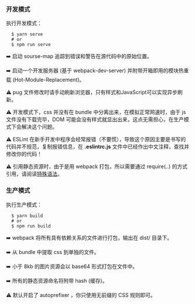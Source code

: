 ### 开发模式

执行开发模式：

```
  $ yarn serve
  # or
  $ npm run serve
```

➡️ 启动 sourse-map 追踪到错误和警告在源代码中的原始位置。

➡️ 启动一个开发服务器 (基于 webpack-dev-server) 并附带开箱即用的模块热重载 (Hot-Module-Replacement)。

⚠️ pug 文件修改时请手动刷新浏览器，只有样式和JavaScript可以实现异步刷新。

⚠️ 开发模式下，css 并没有在 bundle 中分离出来，在模拟正常网速时，由于 js 文件没有下载完毕，DOM 可能会没有样式就显出出来，这点无需担心，在生产模式下会解决这个问题。

⚠️ ESLint 在新手开发中程序会经常报错（不要慌），导致这个原因主要是书写的代码并不规范，复制报错信息，在 **.eslintrc.js** 文件中已经作出中文注释，查找并修改你的代码！

⚠️ 引用静态资源时，由于是用 webpack 打包，所以需要通过 require(..) 的方式引用，请阅读[特殊语法](../2-basics/2-special.md)。

### 生产模式

执行生产模式：

```
  $ yarn build
  # or
  $ npm run build
```

➡️ webpack 将所有具有依赖关系的文件进行打包，输出在 dist/ 目录下。

➡️ 从 bundle 中提取 css 到单独的文件。

➡️ 小于 8kb 的图片资源会以 base64 形式打包在文件中。

➡️ 所有的静态资源命名将附带 hash (缓存)。

⚠️ 默认开启了 autoprefixer ，你只使用无前缀的 CSS 规则即可。